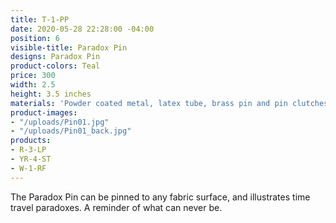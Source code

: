 ```yaml
---
title: T-1-PP
date: 2020-05-28 22:28:00 -04:00
position: 6
visible-title: Paradox Pin
designs: Paradox Pin
product-colors: Teal
price: 300
width: 2.5
height: 3.5 inches
materials: 'Powder coated metal, latex tube, brass pin and pin clutches. '
product-images:
- "/uploads/Pin01.jpg"
- "/uploads/Pin01_back.jpg"
products:
- R-3-LP
- YR-4-ST
- W-1-RF
---
```


The Paradox Pin can be pinned to any fabric surface, and illustrates time travel paradoxes. A reminder of what can never be. 